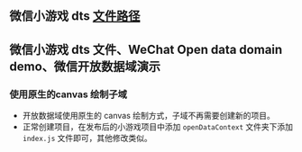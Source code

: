 ## 微信小游戏 dts [文件路径](./share/wx_mini_game.d.ts)

## 微信小游戏 dts 文件、WeChat Open data domain demo、微信开放数据域演示

### 使用原生的canvas 绘制子域
 * 开放数据域使用原生的 canvas 绘制方式，子域不再需要创建新的项目。
 * 正常创建项目，在发布后的小游戏项目中添加 `openDataContext` 文件夹下添加 `index.js` 文件即可，其他修改类似。